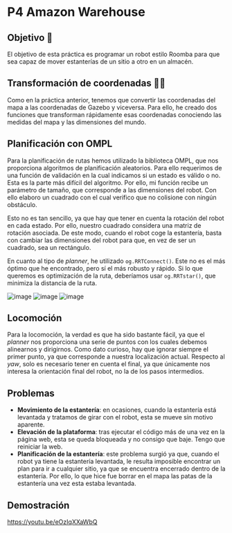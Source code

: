 # P4 Amazon Warehouse

## Objetivo 🎯
El objetivo de esta práctica es programar un robot estilo Roomba para que sea capaz de mover estanterías de un sitio a otro en un almacén.

## Transformación de coordenadas 📐📏
Como en la práctica anterior, tenemos que convertir las coordenadas del mapa a las coordenadas de Gazebo y viceversa. Para ello, he creado dos funciones que transforman rápidamente esas coordenadas conociendo las medidas del mapa y las dimensiones del mundo.

## Planificación con OMPL
Para la planificación de rutas hemos utilizado la biblioteca OMPL, que nos proporciona algoritmos de planificación aleatorios. Para ello requerimos de una función de validación en la cual indicamos si un estado es válido o no. Esta es la parte más difícil del algoritmo. Por ello, mi función recibe un parámetro de tamaño, que corresponde a las dimensiones del robot. Con ello elaboro un cuadrado con el cual verifico que no colisione con ningún obstáculo. 

Esto no es tan sencillo, ya que hay que tener en cuenta la rotación del robot en cada estado. Por ello, nuestro cuadrado considera una matriz de rotación asociada. De este modo, cuando el robot coge la estantería, basta con cambiar las dimensiones del robot para que, en vez de ser un cuadrado, sea un rectángulo.

En cuanto al tipo de *planner*, he utilizado `og.RRTConnect()`. Este no es el más óptimo que he encontrado, pero sí el más robusto y rápido. Si lo que queremos es optimización de la ruta, deberíamos usar `og.RRTstar()`, que minimiza la distancia de la ruta.

![image](https://github.com/user-attachments/assets/246fa4af-c40a-4900-a503-88c3028204b7)
![image](https://github.com/user-attachments/assets/cdbffcda-12c0-443c-91e1-cb129cae6bdf)
![image](https://github.com/user-attachments/assets/bac98711-fc97-469a-aaee-b1927ec4bc9e)


## Locomoción
Para la locomoción, la verdad es que ha sido bastante fácil, ya que el *planner* nos proporciona una serie de puntos con los cuales debemos alinearnos y dirigirnos. Como dato curioso, hay que ignorar siempre el primer punto, ya que corresponde a nuestra localización actual. Respecto al *yaw*, solo es necesario tener en cuenta el final, ya que únicamente nos interesa la orientación final del robot, no la de los pasos intermedios.

## Problemas
- **Movimiento de la estantería**: en ocasiones, cuando la estantería está levantada y tratamos de girar con el robot, esta se mueve sin motivo aparente.
- **Elevación de la plataforma**: tras ejecutar el código más de una vez en la página web, esta se queda bloqueada y no consigo que baje. Tengo que reiniciar la web.
- **Planificación de la estantería**: este problema surgió ya que, cuando el robot ya tiene la estantería levantada, le resulta imposible encontrar un plan para ir a cualquier sitio, ya que se encuentra encerrado dentro de la estantería. Por ello, lo que hice fue borrar en el mapa las patas de la estantería una vez esta estaba levantada.

## Demostración
https://youtu.be/eOzIqXXaWbQ





